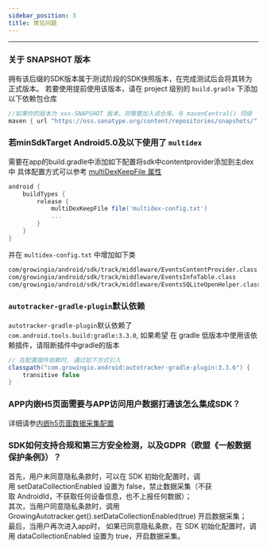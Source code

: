 ```yaml
---
sidebar_position: 3
title: 常见问题
---
```

--------------

### 关于 SNAPSHOT 版本
拥有该后缀的SDK版本属于测试阶段的SDK快照版本，在完成测试后会将其转为正式版本。
若要使用提前使用该版本，请在 project 级别的 `build.gradle` 下添加以下依赖包仓库
```groovy
//如果你的版本为 xxx-SNAPSHOT 版本，则需要加入该仓库。与 mavenCentral() 同级
maven { url "https://oss.sonatype.org/content/repositories/snapshots/" }
```


### 若minSdkTarget Android5.0及以下使用了 `multidex`
需要在app的build.gradle中添加如下配置将sdk中contentprovider添加到主dex中 具体配置方式可以参考 [multiDexKeepFile 属性](https://developer.android.google.cn/studio/build/multidex?hl=zh_cn#multidexkeepfile-property)
```groovy
android {
    buildTypes {
        release {
            multiDexKeepFile file('multidex-config.txt')
            ...
        }
    }
}
```
并在 `multidex-config.txt` 中增加如下类
```xml
com/growingio/android/sdk/track/middleware/EventsContentProvider.class
com/growingio/android/sdk/track/middleware/EventsInfoTable.class
com/growingio/android/sdk/track/middleware/EventsSQLiteOpenHelper.class
```

### `autotracker-gradle-plugin`默认依赖
`autotracker-gradle-plugin`默认依赖了`com.android.tools.build:gradle:3.3.0`, 如果希望 在 gradle 低版本中使用该依赖插件，请阻断插件中gradle的版本
```groovy
// 在配置插件依赖时, 通过如下方式引入
classpath("com.growingio.android:autotracker-gradle-plugin:3.3.6") {
    transitive false
} 
```
### APP内嵌H5页面需要与APP访问用户数据打通该怎么集成SDK？

详细请参[内嵌h5页面数据采集配置](/docs/android/base/Configuration#1-内嵌h5页面数据采集配置)


### SDK如何支持合规和第三方安全检测，以及GDPR（欧盟《一般数据保护条例》）？

首先，用户未同意隐私条款时，可以在 SDK 初始化配置时，调用 setDataCollectionEnabled 设置为 false，禁止数据采集（不获取 AndroidId，不获取任何设备信息，也不上报任何数据）；<br/>
其次，当用户同意隐私条款时，调用GrowingAutotracker.get().setDataCollectionEnabled(true) 开启数据采集；<br/>
最后，当用户再次进入app时， 如果已同意隐私条款，在 SDK 初始化配置时，调用 dataCollectionEnabled 设置为 true，开启数据采集。
